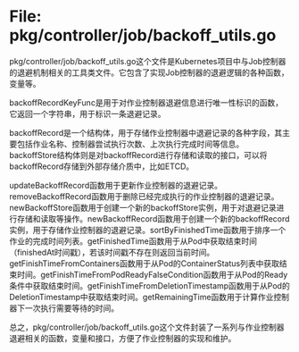 # File: pkg/controller/job/backoff_utils.go

pkg/controller/job/backoff_utils.go这个文件是Kubernetes项目中与Job控制器的退避机制相关的工具类文件。它包含了实现Job控制器的退避逻辑的各种函数，变量等。

backoffRecordKeyFunc是用于对作业控制器退避信息进行唯一性标识的函数，它返回一个字符串，用于标识一条退避记录。

backoffRecord是一个结构体，用于存储作业控制器中退避记录的各种字段，其主要包括作业名称、控制器尝试执行次数、上次执行完成时间等信息。backoffStore结构体则是对backoffRecord进行存储和读取的接口，可以将backoffRecord存储到外部存储介质中，比如ETCD。

updateBackoffRecord函数用于更新作业控制器的退避记录。removeBackoffRecord函数用于删除已经完成执行的作业控制器的退避记录。newBackoffStore函数用于创建一个新的backoffStore实例，用于对退避记录进行存储和读取等操作。newBackoffRecord函数用于创建一个新的backoffRecord实例，用于存储作业控制器的退避记录。sortByFinishedTime函数用于排序一个作业的完成时间列表。getFinishedTime函数用于从Pod中获取结束时间（finishedAt时间戳），若该时间戳不存在则返回当前时间。getFinishTimeFromContainers函数用于从Pod的ContainerStatus列表中获取结束时间。getFinishTimeFromPodReadyFalseCondition函数用于从Pod的Ready条件中获取结束时间。getFinishTimeFromDeletionTimestamp函数用于从Pod的DeletionTimestamp中获取结束时间。getRemainingTime函数用于计算作业控制器下一次执行需要等待的时间。

总之，pkg/controller/job/backoff_utils.go这个文件封装了一系列与作业控制器退避相关的函数，变量和接口，方便了作业控制器的实现和维护。

